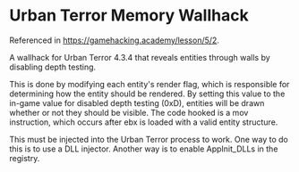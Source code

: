 # Urban Terror Memory Wallhack
Referenced in https://gamehacking.academy/lesson/5/2.

A wallhack for Urban Terror 4.3.4 that reveals entities through walls by disabling depth testing.

This is done by modifying each entity's render flag, which is responsible for determining how the entity should be rendered. By setting this value to the in-game value for disabled depth testing (0xD), entities will be drawn whether or not they should be visible. The code hooked is a mov instruction, which occurs after ebx is loaded with a valid entity structure.

This must be injected into the Urban Terror process to work. One way to do this is to use a DLL injector. Another way is to enable AppInit_DLLs in the registry.
